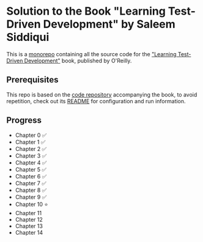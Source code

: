 # Solution to the Book "Learning Test-Driven Development" by Saleem Siddiqui
This is a [monorepo](https://trunkbaseddevelopment.com/monorepos/) containing all the source code for the ["Learning Test-Driven Development"](https://learning.oreilly.com/library/view/learning-test-driven-development/9781098106461/) book, published by O'Reilly.

## Prerequisites
This repo is based on the [code repository](https://github.com/saleem/tdd-book-code) accompanying the book, to avoid repetition, check out its [README](https://github.com/saleem/tdd-book-code/blob/main/README.md) for configuration and run information.

## Progress
- Chapter 0 :white_check_mark:
- Chapter 1 :white_check_mark:
- Chapter 2 :white_check_mark:
- Chapter 3 :white_check_mark:
- Chapter 4 :white_check_mark:
- Chapter 5 :white_check_mark:
- Chapter 6 :white_check_mark:
- Chapter 7 :white_check_mark:
- Chapter 8 :white_check_mark:
- Chapter 9 :white_check_mark:
- Chapter 10 :star:
- Chapter 11
- Chapter 12
- Chapter 13
- Chapter 14

<!-- emogis cheat sheet: https://github.com/ikatyang/emoji-cheat-sheet -->
